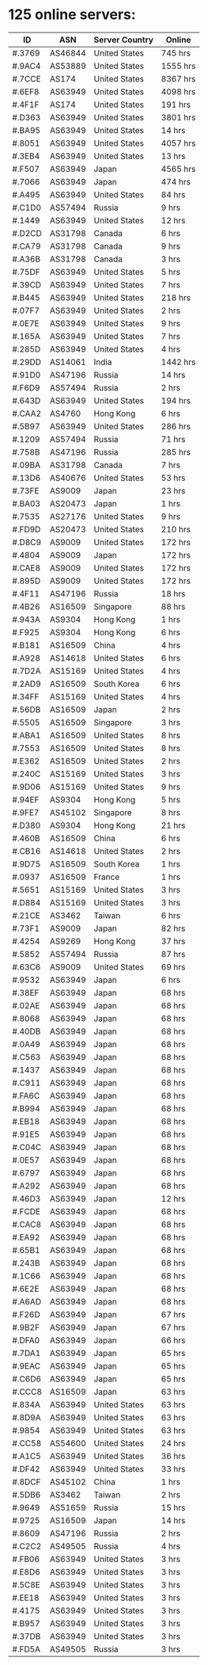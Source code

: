 # 125 online servers:

| ID | ASN | Server Country | Online |
| ------ | ------ | ------ | ------ |
| #.3769 | AS46844 | United States | 745 hrs |
| #.9AC4 | AS53889 | United States | 1555 hrs |
| #.7CCE | AS174 | United States | 8367 hrs |
| #.6EF8 | AS63949 | United States | 4098 hrs |
| #.4F1F | AS174 | United States | 191 hrs |
| #.D363 | AS63949 | United States | 3801 hrs |
| #.BA95 | AS63949 | United States | 14 hrs |
| #.8051 | AS63949 | United States | 4057 hrs |
| #.3EB4 | AS63949 | United States | 13 hrs |
| #.F507 | AS63949 | Japan | 4565 hrs |
| #.7066 | AS63949 | Japan | 474 hrs |
| #.A495 | AS63949 | United States | 84 hrs |
| #.C1D0 | AS57494 | Russia | 9 hrs |
| #.1449 | AS63949 | United States | 12 hrs |
| #.D2CD | AS31798 | Canada | 6 hrs |
| #.CA79 | AS31798 | Canada | 9 hrs |
| #.A36B | AS31798 | Canada | 3 hrs |
| #.75DF | AS63949 | United States | 5 hrs |
| #.39CD | AS63949 | United States | 7 hrs |
| #.B445 | AS63949 | United States | 218 hrs |
| #.07F7 | AS63949 | United States | 2 hrs |
| #.0E7E | AS63949 | United States | 9 hrs |
| #.165A | AS63949 | United States | 7 hrs |
| #.285D | AS63949 | United States | 4 hrs |
| #.29DD | AS14061 | India | 1442 hrs |
| #.91D0 | AS47196 | Russia | 14 hrs |
| #.F6D9 | AS57494 | Russia | 2 hrs |
| #.643D | AS63949 | United States | 194 hrs |
| #.CAA2 | AS4760 | Hong Kong | 6 hrs |
| #.5B97 | AS63949 | United States | 286 hrs |
| #.1209 | AS57494 | Russia | 71 hrs |
| #.758B | AS47196 | Russia | 285 hrs |
| #.09BA | AS31798 | Canada | 7 hrs |
| #.13D6 | AS40676 | United States | 53 hrs |
| #.73FE | AS9009 | Japan | 23 hrs |
| #.BA03 | AS20473 | Japan | 1 hrs |
| #.7535 | AS27176 | United States | 9 hrs |
| #.FD9D | AS20473 | United States | 210 hrs |
| #.D8C9 | AS9009 | United States | 172 hrs |
| #.4804 | AS9009 | Japan | 172 hrs |
| #.CAE8 | AS9009 | United States | 172 hrs |
| #.895D | AS9009 | United States | 172 hrs |
| #.4F11 | AS47196 | Russia | 18 hrs |
| #.4B26 | AS16509 | Singapore | 88 hrs |
| #.943A | AS9304 | Hong Kong | 1 hrs |
| #.F925 | AS9304 | Hong Kong | 6 hrs |
| #.B181 | AS16509 | China | 4 hrs |
| #.A928 | AS14618 | United States | 6 hrs |
| #.7D2A | AS15169 | United States | 4 hrs |
| #.2AD9 | AS16509 | South Korea | 6 hrs |
| #.34FF | AS15169 | United States | 4 hrs |
| #.56DB | AS16509 | Japan | 2 hrs |
| #.5505 | AS16509 | Singapore | 3 hrs |
| #.ABA1 | AS16509 | United States | 8 hrs |
| #.7553 | AS16509 | United States | 8 hrs |
| #.E362 | AS16509 | United States | 2 hrs |
| #.240C | AS15169 | United States | 3 hrs |
| #.9D06 | AS15169 | United States | 9 hrs |
| #.94EF | AS9304 | Hong Kong | 5 hrs |
| #.9FE7 | AS45102 | Singapore | 8 hrs |
| #.D380 | AS9304 | Hong Kong | 21 hrs |
| #.460B | AS16509 | China | 6 hrs |
| #.CB16 | AS14618 | United States | 2 hrs |
| #.9D75 | AS16509 | South Korea | 1 hrs |
| #.0937 | AS16509 | France | 1 hrs |
| #.5651 | AS15169 | United States | 3 hrs |
| #.D884 | AS15169 | United States | 3 hrs |
| #.21CE | AS3462 | Taiwan | 6 hrs |
| #.73F1 | AS9009 | Japan | 82 hrs |
| #.4254 | AS9269 | Hong Kong | 37 hrs |
| #.5852 | AS57494 | Russia | 87 hrs |
| #.63C6 | AS9009 | United States | 69 hrs |
| #.9532 | AS63949 | Japan | 6 hrs |
| #.38EF | AS63949 | Japan | 68 hrs |
| #.02AE | AS63949 | Japan | 68 hrs |
| #.8068 | AS63949 | Japan | 68 hrs |
| #.40DB | AS63949 | Japan | 68 hrs |
| #.0A49 | AS63949 | Japan | 68 hrs |
| #.C563 | AS63949 | Japan | 68 hrs |
| #.1437 | AS63949 | Japan | 68 hrs |
| #.C911 | AS63949 | Japan | 68 hrs |
| #.FA6C | AS63949 | Japan | 68 hrs |
| #.B994 | AS63949 | Japan | 68 hrs |
| #.EB18 | AS63949 | Japan | 68 hrs |
| #.91E5 | AS63949 | Japan | 68 hrs |
| #.C04C | AS63949 | Japan | 68 hrs |
| #.0E57 | AS63949 | Japan | 68 hrs |
| #.6797 | AS63949 | Japan | 68 hrs |
| #.A292 | AS63949 | Japan | 68 hrs |
| #.46D3 | AS63949 | Japan | 12 hrs |
| #.FCDE | AS63949 | Japan | 68 hrs |
| #.CAC8 | AS63949 | Japan | 68 hrs |
| #.EA92 | AS63949 | Japan | 68 hrs |
| #.65B1 | AS63949 | Japan | 68 hrs |
| #.243B | AS63949 | Japan | 68 hrs |
| #.1C66 | AS63949 | Japan | 68 hrs |
| #.6E2E | AS63949 | Japan | 68 hrs |
| #.A6AD | AS63949 | Japan | 68 hrs |
| #.F26D | AS63949 | Japan | 67 hrs |
| #.9B2F | AS63949 | Japan | 67 hrs |
| #.DFA0 | AS63949 | Japan | 66 hrs |
| #.7DA1 | AS63949 | Japan | 65 hrs |
| #.9EAC | AS63949 | Japan | 65 hrs |
| #.C6D6 | AS63949 | Japan | 65 hrs |
| #.CCC8 | AS16509 | Japan | 63 hrs |
| #.834A | AS63949 | United States | 63 hrs |
| #.8D9A | AS63949 | United States | 63 hrs |
| #.9854 | AS63949 | United States | 63 hrs |
| #.CC58 | AS54600 | United States | 24 hrs |
| #.A1C5 | AS63949 | United States | 36 hrs |
| #.DF42 | AS63949 | United States | 33 hrs |
| #.8DCF | AS45102 | China | 1 hrs |
| #.5DB6 | AS3462 | Taiwan | 2 hrs |
| #.9649 | AS51659 | Russia | 15 hrs |
| #.9725 | AS16509 | Japan | 14 hrs |
| #.8609 | AS47196 | Russia | 2 hrs |
| #.C2C2 | AS49505 | Russia | 4 hrs |
| #.FB06 | AS63949 | United States | 3 hrs |
| #.E8D6 | AS63949 | United States | 3 hrs |
| #.5C8E | AS63949 | United States | 3 hrs |
| #.EE18 | AS63949 | United States | 3 hrs |
| #.4175 | AS63949 | United States | 3 hrs |
| #.B957 | AS63949 | United States | 3 hrs |
| #.37DB | AS63949 | United States | 3 hrs |
| #.FD5A | AS49505 | Russia | 3 hrs |

